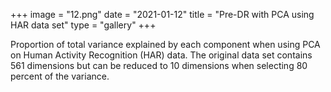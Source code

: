 +++
image = "12.png"
date = "2021-01-12"
title = "Pre-DR with PCA using HAR data set"
type = "gallery"
+++

Proportion of total variance explained by each component when using PCA on Human Activity Recognition (HAR) data. The original data set contains 561 dimensions but can be reduced to 10 dimensions when selecting 80 percent of the variance.
